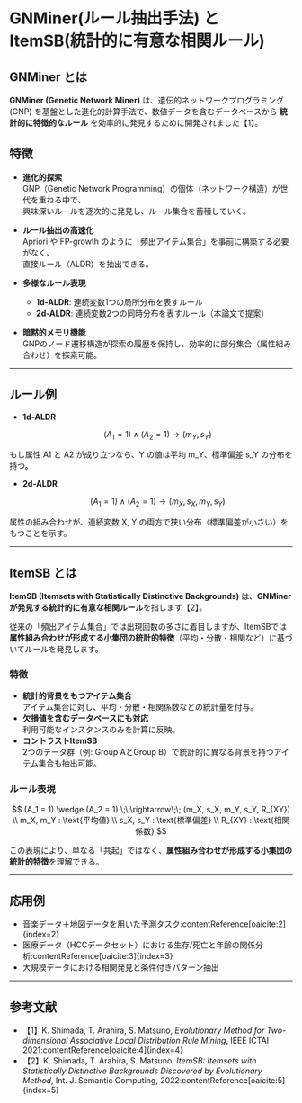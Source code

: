# GNMiner(ルール抽出手法) と ItemSB(統計的に有意な相関ルール)

## GNMiner とは
**GNMiner (Genetic Network Miner)** は、遺伝的ネットワークプログラミング (GNP) を基盤とした進化的計算手法で、数値データを含むデータベースから **統計的に特徴的なルール** を効率的に発見するために開発されました【1】。

## 特徴
- **進化的探索**  
  GNP（Genetic Network Programming）の個体（ネットワーク構造）が世代を重ねる中で、  
  興味深いルールを逐次的に発見し、ルール集合を蓄積していく。  

- **ルール抽出の高速化**  
  Apriori や FP-growth のように「頻出アイテム集合」を事前に構築する必要がなく、  
  直接ルール（ALDR）を抽出できる。  

- **多様なルール表現**  
  - **1d-ALDR**: 連続変数1つの局所分布を表すルール  
  - **2d-ALDR**: 連続変数2つの同時分布を表すルール（本論文で提案）  

- **暗黙的メモリ機能**  
  GNPのノード遷移構造が探索の履歴を保持し、効率的に部分集合（属性組み合わせ）を探索可能。  

---

## ルール例

- **1d-ALDR**  
  ```math
  (A_1 = 1) ∧ (A_2 = 1) → (m_Y, s_Y)
もし属性 A1 と A2 が成り立つなら、Y の値は平均 m_Y、標準偏差 s_Y の分布を持つ。
- **2d-ALDR**
  ```math
  (A_1 = 1) ∧ (A_2 = 1) → (m_X, s_X, m_Y, s_Y)
属性の組み合わせが、連続変数 X, Y の両方で狭い分布（標準偏差が小さい）をもつことを示す。

---

## ItemSB とは
**ItemSB (Itemsets with Statistically Distinctive Backgrounds)** は、**GNMinerが発見する統計的に有意な相関ルール**を指します【2】。  

従来の「頻出アイテム集合」では出現回数の多さに着目しますが、ItemSBでは **属性組み合わせが形成する小集団の統計的特徴**（平均・分散・相関など）に基づいてルールを発見します。

### 特徴
- **統計的背景をもつアイテム集合**  
  アイテム集合に対し、平均・分散・相関係数などの統計量を付与。  
- **欠損値を含むデータベースにも対応**  
  利用可能なインスタンスのみを計算に反映。  
- **コントラストItemSB**  
  2つのデータ群（例: Group AとGroup B）で統計的に異なる背景を持つアイテム集合も抽出可能。  

### ルール表現
$$
(A_1 = 1) \wedge (A_2 = 1) \;\;\rightarrow\;\; (m_X, s_X, m_Y, s_Y, R_{XY}) \\
m_X, m_Y : \text{平均値} \\
s_X, s_Y : \text{標準偏差} \\
R_{XY}   : \text{相関係数}
$$


この表現により、単なる「共起」ではなく、**属性組み合わせが形成する小集団の統計的特徴**を理解できる。  

---

## 応用例
- 音楽データ＋地図データを用いた予測タスク:contentReference[oaicite:2]{index=2}  
- 医療データ（HCCデータセット）における生存/死亡と年齢の関係分析:contentReference[oaicite:3]{index=3}  
- 大規模データにおける相関発見と条件付きパターン抽出  

---

## 参考文献
- 【1】K. Shimada, T. Arahira, S. Matsuno, *Evolutionary Method for Two-dimensional Associative Local Distribution Rule Mining*, IEEE ICTAI 2021:contentReference[oaicite:4]{index=4}  
- 【2】K. Shimada, T. Arahira, S. Matsuno, *ItemSB: Itemsets with Statistically Distinctive Backgrounds Discovered by Evolutionary Method*, Int. J. Semantic Computing, 2022:contentReference[oaicite:5]{index=5}

